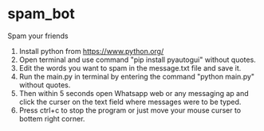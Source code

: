 # spam_bot
Spam your friends
1. Install python from https://www.python.org/
2. Open terminal and use command "pip install pyautogui" without quotes.
3. Edit the words you want to spam in the message.txt file and save it.
4. Run the main.py in terminal by entering the command "python main.py" without quotes.
5. Then within 5 seconds open Whatsapp web or any messaging ap and click the curser on the text field where messages were to be typed.
6. Press ctrl+c to stop the program or just move your mouse curser to bottem right corner.
